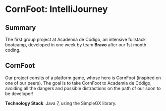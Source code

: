 # CornFoot: IntelliJourney

## Summary
The first group project at Academia de Código, an intensive fullstack bootcamp, developed in one week by team **Bravo** after our 1st month coding. 

## CornFoot
Our project consits of a platform game, whose hero is CornFoot (inspired on one of our peers). The goal is to take CornFoot to Academia de Código, avoiding all the dangers and possible distractions on the path of our soon to be developer!

**Technology Stack**: Java 7, using the SimpleGX library.
